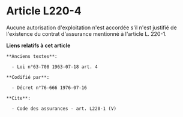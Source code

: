 # Article L220-4

Aucune autorisation d'exploitation n'est accordée s'il n'est justifié de l'existence du contrat d'assurance mentionné à
l'article L. 220-1.

**Liens relatifs à cet article**

	**Anciens textes**:

	  - Loi n°63-708 1963-07-18 art. 4

	**Codifié par**:

	  - Décret n°76-666 1976-07-16

	**Cite**:

	  - Code des assurances - art. L220-1 (V)

